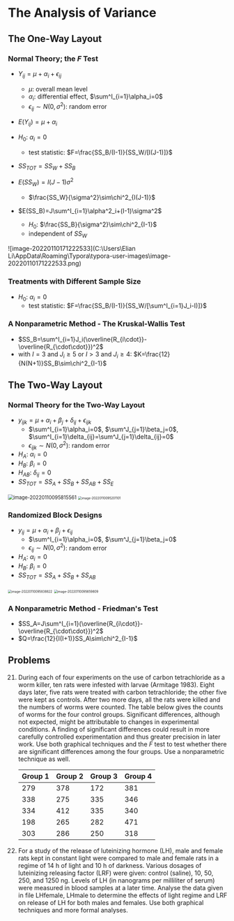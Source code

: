 # The Analysis of Variance

## The One-Way Layout

### Normal Theory; the $F$ Test

- $Y_{ij}=\mu+\alpha_i+\epsilon_{ij}$
  - $\mu$: overall mean level
  - $\alpha_i$: differential effect, $\sum^I_{i=1}\alpha_i=0$
  - $\epsilon_{ij}\sim N(0,\sigma^2)$: random error
- $E(Y_{ij})=\mu+\alpha_{i}$
- $H_0$: $\alpha_i=0$
  - test statistic: $F=\frac{SS_B/(I-1)}{SS_W/[I(J-1)]}$

- $SS_{TOT}=SS_W+SS_B$
- $E(SS_W)=I(J-1)\sigma^2$
  - $\frac{SS_W}{\sigma^2}\sim\chi^2_{I(J-1)}$
- $E(SS_B)=J\sum^I_{i=1}\alpha^2_i+(I-1)\sigma^2$
  - $H_0$: $\frac{SS_B}{\sigma^2}\sim\chi^2_{I-1}$
  - independent of $SS_W$

![image-20220110171222533](C:\Users\Elian Li\AppData\Roaming\Typora\typora-user-images\image-20220110171222533.png)



### Treatments with Different Sample Size

- $H_0$: $\alpha_i=0$
  - test statistic: $F=\frac{SS_B/(I-1)}{SS_W/[\sum^I_{i=1}J_i-I)]}$



### A Nonparametric Method - The Kruskal-Wallis Test

- $SS_B=\sum^I_{i=1}J_i(\overline{R_{i\cdot}}-\overline{R_{\cdot\cdot}})^2$
- with $I=3$ and $J_i\ge5$ or $I>3$ and $J_i\ge4$: $K=\frac{12}{N(N+1)}SS_B\sim\chi^2_{I-1}$ 



## The Two-Way Layout

### Normal Theory for the Two-Way Layout

- $y_{ijk}=\mu+\alpha_i+\beta_j+\delta_{ij}+\epsilon_{ijk}$
  - $\sum^I_{i=1}\alpha_i=0$, $\sum^J_{j=1}\beta_j=0$, $\sum^I_{i=1}\delta_{ij}=\sum^J_{j=1}\delta_{ij}=0$
  - $\epsilon_{ijk}\sim N(0,\sigma^2)$: random error
- $H_A$: $\alpha_i=0$
- $H_B$: $\beta_i=0$
- $H_{AB}$: $\delta_{ij}=0$
- $SS_{TOT}=SS_A+SS_B+SS_{AB}+SS_E$

<img src="C:\Users\Elian Li\AppData\Roaming\Typora\typora-user-images\image-20220110095815561.png" alt="image-20220110095815561" style="zoom:80%;" />

<img src="C:\Users\Elian Li\AppData\Roaming\Typora\typora-user-images\image-20220110095201101.png" alt="image-20220110095201101" style="zoom: 50%;" />



### Randomized Block Designs

- $y_{ij}=\mu+\alpha_i+\beta_j+\epsilon_{ij}$
  - $\sum^I_{i=1}\alpha_i=0$, $\sum^J_{j=1}\beta_j=0$
  - $\epsilon_{ij}\sim N(0,\sigma^2)$: random error
- $H_A$: $\alpha_i=0$
- $H_B$: $\beta_i=0$
- $SS_{TOT}=SS_A+SS_B+SS_{AB}$

<img src="C:\Users\Elian Li\AppData\Roaming\Typora\typora-user-images\image-20220110095838822.png" alt="image-20220110095838822" style="zoom:50%;" />

<img src="C:\Users\Elian Li\AppData\Roaming\Typora\typora-user-images\image-20220110095659809.png" alt="image-20220110095659809" style="zoom:50%;" />



### A Nonparametric Method - Friedman's Test

- $SS_A=J\sum^I_{i=1}(\overline{R_{i\cdot}}-\overline{R_{\cdot\cdot}})^2$
- $Q=\frac{12}{I(I+1)}SS_A\sim\chi^2_{I-1}$ 



## Problems

21. During each of four experiments on the use of carbon tetrachloride as a worm killer, ten rats were infested with larvae (Armitage 1983). Eight days later, five rats were treated with carbon tetrachloride; the other five were kept as controls. After two more days, all the rats were killed and the numbers of worms were counted. The table below gives the counts of worms for the four control groups. Significant differences, although not expected, might be attributable to changes in experimental conditions. A finding of significant differences could result in more carefully controlled experimentation and thus greater precision in later work. Use both graphical techniques and the $F$ test to test whether there are significant differences among the four groups. Use a nonparametric technique as well.

    | Group 1 | Group 2 | Group 3 | Group 4 |
    | ------- | ------- | ------- | ------- |
    | 279     | 378     | 172     | 381     |
    | 338     | 275     | 335     | 346     |
    | 334     | 412     | 335     | 340     |
    | 198     | 265     | 282     | 471     |
    | 303     | 286     | 250     | 318     |

    

23. For a study of the release of luteinizing hormone (LH), male and female rats kept in constant light were compared to male and female rats in a regime of 14 h of light and 10 h of darkness. Various dosages of luteinizing releasing factor (LRF) were given: control (saline), 10, 50, 250, and 1250 ng. Levels of LH (in nanograms per milliliter of serum) were measured in blood samples at a later time. Analyse the data given in file LHfemale, LHmale to determine the effects of light regime and LRF on release of LH for both males and females. Use both graphical techniques and more formal analyses.